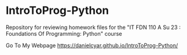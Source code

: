 # IntroToProg-Python
Repository for reviewing homework files for the "IT FDN 110 A Su 23 : Foundations Of Programming: Python" course

Go To My Webpage  https://danielcyar.github.io/IntroToProg-Python/
